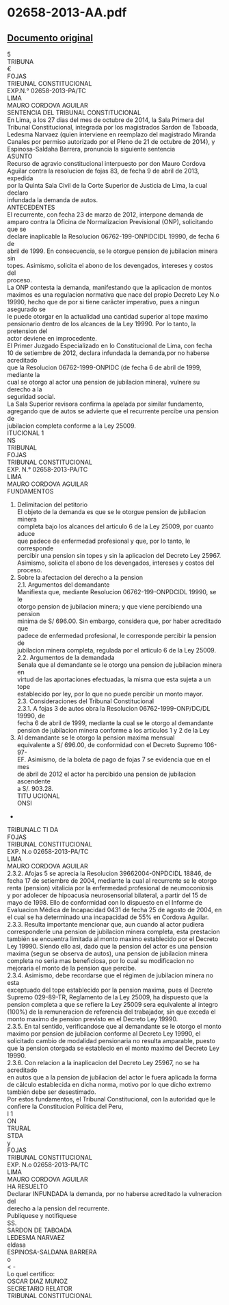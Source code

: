 
02658-2013-AA.pdf
=================
  
[Documento original](https://tc.gob.pe/jurisprudencia/2015/02658-2013-AA.pdf)  
---  
5  
TRIBUNA  
 €  
FOJAS  
TRIEUNAL CONSTITUCIONAL  
EXP.N.° 02658-2013-PA/TC  
LIMA  
MAURO CORDOVA AGUILAR  
SENTENCIA DEL TRIBUNAL CONSTITUCIONAL  
En Lima, a los 27 dias del mes de octubre de 2014, la Sala Primera del  
Tribunal Constitucional, integrada por los magistrados Sardon de Taboada,  
Ledesma Narvaez (quien interviene en reemplazo del magistrado Miranda  
Canales por permiso autorizado por el Pleno de 21 de octubre de 2014), y  
Espinosa-Saldaha Barrera, pronuncia la siguiente sentencia  
ASUNTO  
Recurso de agravio constitucional interpuesto por don Mauro Cordova  
Aguilar contra la resolucion de fojas 83, de fecha 9 de abril de 2013, expedida  
por la Quinta Sala Civil de la Corte Superior de Justicia de Lima, la cual declaro  
infundada la demanda de autos.  
ANTECEDENTES  
El recurrente, con fecha 23 de marzo de 2012, interpone demanda de  
amparo contra la Oficina de Normalizacion Previsional (ONP), solicitando que se  
declare inaplicable la Resolucion 06762-199-ONPIDCIDL 19990, de fecha 6 de  
abril de 1999. En consecuencia, se le otorgue pension de jubilacion minera sin  
topes. Asimismo, solicita el abono de los devengados, intereses y costos del  
proceso.  
La ONP contesta la demanda, manifestando que la aplicacion de montos  
maximos es una regulacion normativa que nace del propio Decreto Ley N.o  
19990, hecho que de por si tiene carâcter imperativo, pues a ningun asegurado se  
le puede otorgar en la actualidad una cantidad superior al tope maximo  
pensionario dentro de los alcances de la Ley 19990. Por lo tanto, la pretension del  
actor deviene en improcedente.  
El Primer Juzgado Especializado en lo Constitucional de Lima, con fecha  
10 de setiembre de 2012, declara infundada la demanda,por no haberse acreditado  
que la Resolucion 06762-1999-ONPIDC (de fecha 6 de abril de 1999, mediante la  
cual se otorgo al actor una pension de jubilacion minera), vulnere su derecho a la  
seguridad social.  
La Sala Superior revisora confirma la apelada por similar fundamento,  
agregando que de autos se advierte que el recurrente percibe una pension de  
jubilacion completa conforme a la Ley 25009.  
ITUCIONAL 1  
NS  
TRIBUNAL   
FOJAS  
TRIBUNAL CONSTITUCIONAL  
EXP. N.° 02658-2013-PA/TC  
LIMA  
MAURO CORDOVA AGUILAR  
FUNDAMENTOS  
1. Delimitacion del petitorio  
El objeto de la demanda es que se le otorgue pension de jubilacion minera  
completa bajo los alcances del articulo 6 de la Ley 25009, por cuanto aduce  
que padece de enfermedad profesional y que, por lo tanto, le corresponde  
percibir una pension sin topes y sin la aplicacion del Decreto Ley 25967.  
Asimismo, solicita el abono de los devengados, intereses y costos del  
proceso.  
2. Sobre la afectacion del derecho a la pension  
2.1. Argumentos del demandante  
Manifiesta que, mediante Resolucion 06762-199-ONPDCIDL 19990, se le  
otorgo pension de jubilacion minera; y que viene percibiendo una pension  
minima de S/ 696.00. Sin embargo, considera que, por haber acreditado que  
padece de enfermedad profesional, le corresponde percibir la pension de  
jubilacion minera completa, regulada por el articulo 6 de la Ley 25009.  
2.2. Argumentos de la demandada  
Senala que al demandante se le otorgo una pension de jubilacion minera en  
virtud de las aportaciones efectuadas, la misma que esta sujeta a un tope  
establecido por ley, por lo que no puede percibir un monto mayor.  
2.3. Consideraciones del Tribunal Constitucional  
2.3.1. A fojas 3 de autos obra la Resolucion 06762-1999-ONP/DC/DL 19990, de  
fecha 6 de abril de 1999, mediante la cual se le otorgo al demandante  
pension de jubilacion minera conforme a los articulos 1 y 2 de la Ley  
25009. Al demandante se le otorgo la pension maxima mensual  
equivalente a S/ 696.00, de conformidad con el Decreto Supremo 106-97-  
EF. Asimismo, de la boleta de pago de fojas 7 se evidencia que en el mes  
de abril de 2012 el actor ha percibido una pension de jubilacion ascendente  
a S/. 903.28.  
TITU UCIONAL  
ONSI  
-  
TRIBUNALC TI DA  
FOJAS  
TRIBUNAL CONSTITUCIONAL  
EXP. N.o 02658-2013-PA/TC  
LIMA  
MAURO CORDOVA AGUILAR  
2.3.2. Afojas 5 se aprecia la Resolucion 39662004-0NPDCIDL 18846, de  
fecha 17 de setiembre de 2004, mediante la cual al recurrente se le otorgo  
renta (pension) vitalicia por la enfermedad profesional de neumoconiosis  
y por adolecer de hipoacusia neurosensorial bilateral, a partir del 15 de  
mayo de 1998. Ello de conformidad con lo dispuesto en el Informe de  
Evaluacion Médica de Incapacidad 0431 de fecha 25 de agosto de 2004, en  
el cual se ha determinado una incapacidad de 55% en Cordova Aguilar.  
2.3.3. Resulta importante mencionar que, aun cuando al actor pudiera  
corresponderle una pension de jubilacion minera completa, esta prestacion  
también se encuentra limitada al monto maximo establecido por el Decreto  
Ley 19990. Siendo ello asi, dado que la pension del actor es una pension  
maxima (segun se observa de autos), una pension de jubilacion minera  
completa no seria mas beneficiosa, por lo cual su modificacion no  
mejoraria el monto de la pension que percibe.  
2.3.4. Asimismo, debe recordarse que el régimen de jubilacion minera no esta  
exceptuado del tope establecido por la pension maxima, pues el Decreto  
Supremo 029-89-TR, Reglamento de la Ley 25009, ha dispuesto que la  
pension completa a que se refiere la Ley 25009 sera equivalente al integro  
(100%) de la remuneracion de referencia del trabajador, sin que exceda el  
monto maximo de pension previsto en el Decreto Ley 19990.  
2.3.5. En tal sentido, verificandose que al demandante se le otorgo el monto  
maximo por pension de jubilacion conforme al Decreto Ley 19990, el  
solicitado cambio de modalidad pensionaria no resulta amparable, puesto  
que la pension otorgada se establecio en el monto maximo del Decreto Ley  
19990.  
2.3.6. Con relacion a la inaplicacion del Decreto Ley 25967, no se ha acreditado  
en autos que a la pension de jubilacion del actor le fuera aplicada la forma  
de câlculo establecida en dicha norma, motivo por lo que dicho extremo  
también debe ser desestimado.  
Por estos fundamentos, el Tribunal Constitucional, con la autoridad que le  
confiere la Constitucion Politica del Peru,  
I 1  
ON  
TRURAL  
STDA  
y  
FOJAS  
TRIBUNAL CONSTITUCIONAL  
EXP. N.o 02658-2013-PA/TC  
LIMA  
MAURO CORDOVA AGUILAR  
HA RESUELTO  
Declarar INFUNDADA la demanda, por no haberse acreditado la vulneracion del  
derecho a la pension del recurrente.  
Publiquese y notifiquese  
SS.  
SARDON DE TABOADA  
LEDESMA NARVAEZ  
eldasa  
ESPINOSA-SALDANA BARRERA  
o  
< -  
Lo quel certifico:  
OSCAR DIAZ MUNOZ  
SECRETARIO RELATOR  
TRIBUNAL CONSTITUCIONAL